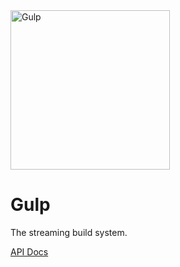 <img src="https://rawgit.com/gulpjs/artwork/master/gulp.svg" height="255" alt="Gulp">

# Gulp

The streaming build system.

[API Docs](https://github.com/gulpjs/gulp/blob/master/docs/API.md)
